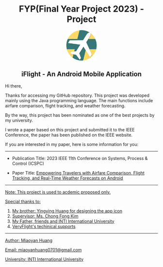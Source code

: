 <h1 align = 'center'> FYP(Final Year Project 2023) - Project </h1>
<div align = 'center'>
    <img src="app/src/main/res/drawable/app_logo.png" width="100" height="100"  alt="App Logo"/>
    <h2 >iFlight - An Android Mobile Application</h2>
</div>

Hi there,

<p>
  Thanks for accessing my GitHub repository. This project was developed mainly using the Java programming language. The main functions include airfare comparison, flight tracking, and weather forecasting.

  By the way, this project has been nominated as one of the best projects by my university.

  I wrote a paper based on this project and submitted it to the IEEE Conference, the paper has been published on the IEEE website.

  If you are interested in my paper, here is some information for you:
  ________________________________________________________________________________________________________________________
  * Publication Title: 2023 IEEE 11th Conference on Systems, Process & Control (ICSPC) </a>
  
  * Paper Title: <a href = 'https://[ieeexplore.ieee.org/xpl/conhome/1803425/all-proceedings](https://ieeexplore.ieee.org/document/10420178)'> Empowering Travelers with Airfare Comparison, Flight Tracking, and Real-Time Weather Forecasts on Android
  ________________________________________________________________________________________________________________________

</p>

Note: This project is used to acdemic proposed only.

Special thanks to:
  1. My brother: Yingying Huang for designing the app icon
  2. Supervisor: Ms. Chong Fong Kim
  3. My Father, friends and INTI International University
  4. VeryFlight's techinical supports

-----------------------------
<p>Author: Miaoyan Huang </p>
<p>Email: miaoyanhuang0701@gmail.com</p> <p>University: INTI International University</p>
